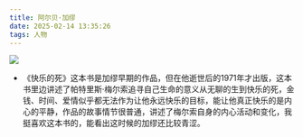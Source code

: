 ```yaml
---
title: 阿尔贝·加缪
date: 2025-02-14 13:35:26
tags: 人物
---
```


![](https://hxy-blog.oss-cn-beijing.aliyuncs.com/images/%E9%98%BF%E5%B0%94%E8%B4%9D.%E5%8A%A0%E7%BC%AA.png)

- 《快乐的死》这本书是加缪早期的作品，但在他逝世后的1971年才出版，这本书里边讲述了帕特里斯·梅尔索追寻自己生命的意义从无聊的生到快乐的死，金钱、时间、爱情似乎都无法作为让他永远快乐的目标，能让他真正快乐的是内心的平静，作品的故事情节很普通，讲述了梅尔索自身的内心活动和变化，我挺喜欢这本书的，能看出这时候的加缪还比较青涩。

